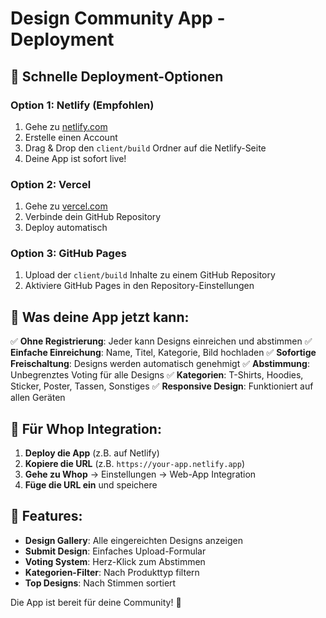 # Design Community App - Deployment

## 🚀 Schnelle Deployment-Optionen

### Option 1: Netlify (Empfohlen)
1. Gehe zu [netlify.com](https://netlify.com)
2. Erstelle einen Account
3. Drag & Drop den `client/build` Ordner auf die Netlify-Seite
4. Deine App ist sofort live!

### Option 2: Vercel
1. Gehe zu [vercel.com](https://vercel.com)
2. Verbinde dein GitHub Repository
3. Deploy automatisch

### Option 3: GitHub Pages
1. Upload der `client/build` Inhalte zu einem GitHub Repository
2. Aktiviere GitHub Pages in den Repository-Einstellungen

## 📱 Was deine App jetzt kann:

✅ **Ohne Registrierung**: Jeder kann Designs einreichen und abstimmen
✅ **Einfache Einreichung**: Name, Titel, Kategorie, Bild hochladen
✅ **Sofortige Freischaltung**: Designs werden automatisch genehmigt
✅ **Abstimmung**: Unbegrenztes Voting für alle Designs
✅ **Kategorien**: T-Shirts, Hoodies, Sticker, Poster, Tassen, Sonstiges
✅ **Responsive Design**: Funktioniert auf allen Geräten

## 🔗 Für Whop Integration:

1. **Deploy die App** (z.B. auf Netlify)
2. **Kopiere die URL** (z.B. `https://your-app.netlify.app`)
3. **Gehe zu Whop** → Einstellungen → Web-App Integration
4. **Füge die URL ein** und speichere

## 🎨 Features:

- **Design Gallery**: Alle eingereichten Designs anzeigen
- **Submit Design**: Einfaches Upload-Formular
- **Voting System**: Herz-Klick zum Abstimmen
- **Kategorien-Filter**: Nach Produkttyp filtern
- **Top Designs**: Nach Stimmen sortiert

Die App ist bereit für deine Community! 🎉
